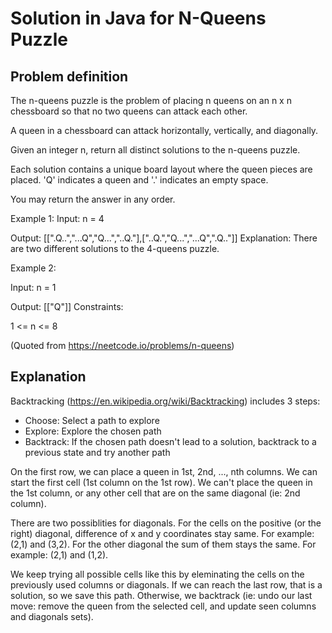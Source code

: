 # Solution in Java for N-Queens Puzzle

## Problem definition
The n-queens puzzle is the problem of placing n queens on an n x n chessboard so that no two queens can attack each other.

A queen in a chessboard can attack horizontally, vertically, and diagonally.

Given an integer n, return all distinct solutions to the n-queens puzzle.

Each solution contains a unique board layout where the queen pieces are placed. 'Q' indicates a queen and '.' indicates an empty space.

You may return the answer in any order.

Example 1:
Input: n = 4

Output: [[".Q..","...Q","Q...","..Q."],["..Q.","Q...","...Q",".Q.."]]
Explanation: There are two different solutions to the 4-queens puzzle.

Example 2:

Input: n = 1

Output: [["Q"]]
Constraints:

1 <= n <= 8

(Quoted from https://neetcode.io/problems/n-queens)

## Explanation
Backtracking (https://en.wikipedia.org/wiki/Backtracking) includes 3 steps:
- Choose: Select a path to explore
- Explore: Explore the chosen path
- Backtrack: If the chosen path doesn't lead to a solution, backtrack to a previous state and try another path

On the first row, we can place a queen in 1st, 2nd, ..., nth columns. We can start the first cell (1st column on the 1st row). We can't place the queen in the 1st column, or any other cell that are on the same diagonal (ie: 2nd column). 

There are two possiblities for diagonals. For the cells on the positive (or the right) diagonal, difference of x and y coordinates stay same. For example: (2,1) and (3,2). For the other diagonal the sum of them stays the same. For example: (2,1) and (1,2).

We keep trying all possible cells like this by eleminating the cells on the previously used columns or diagonals. If we can reach the last row, that is a solution, so we save this path. Otherwise, we backtrack (ie: undo our last move: remove the queen from the selected cell, and update seen columns and diagonals sets). 
